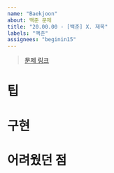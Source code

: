 ```yaml
---
name: "Baekjoon"
about: 백준 문제
title: "20.00.00 - [백준] X. 제목"
labels: "백준"
assignees: "beginin15"
---
```


> [문제 링크]()
# 팁
# 구현
# 어려웠던 점
